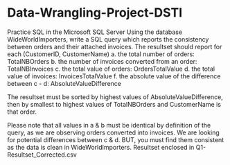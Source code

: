 # Data-Wrangling-Project-DSTI
Practice SQL in the Microsoft SQL Server
Using the database WideWorldImporters, write a SQL query which reports the consistency between orders and their attached invoices.
The resultset should report for each (CustomerID, CustomerName)
 a. the total number of orders: TotalNBOrders
 b. the number of invoices converted from an order: TotalNBInvoices
 c. the total value of orders: OrdersTotalValue
 d. the total value of invoices: InvoicesTotalValue
 f. the absolute value of the difference between c - d: AbsoluteValueDifference
 
 The resultset must be sorted by highest values of AbsoluteValueDifference, then by smallest to highest values of TotalNBOrders and CustomerName is that order.
 
 Please note that all values in a & b must be identical by definition of the query, as we are observing orders converted into invoices.
We are looking for potential differences between c & d.
BUT, you must find them consistent as the data is clean in WideWorldImporters.
Resultset enclosed in Q1-Resultset_Corrected.csv 
